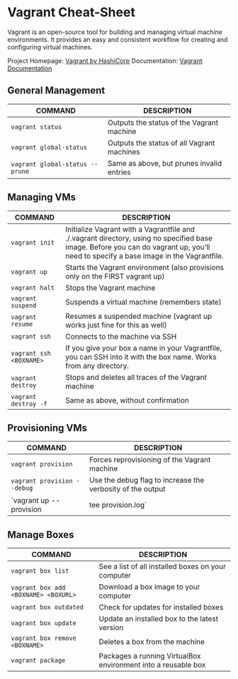 # Vagrant Cheat-Sheet

Vagrant is an open-source tool for building and managing virtual machine environments. It provides an easy and consistent workflow for creating and configuring virtual machines.

Project Homepage: [Vagrant by HashiCorp](https://www.vagrantup.com/)
Documentation: [Vagrant Documentation](https://www.vagrantup.com/docs)

## General Management
COMMAND | DESCRIPTION
---|---
`vagrant status` | Outputs the status of the Vagrant machine
`vagrant global-status` | Outputs the status of all Vagrant machines
`vagrant global-status --prune` | Same as above, but prunes invalid entries

## Managing VMs
COMMAND | DESCRIPTION
---|---
`vagrant init` | Initialize Vagrant with a Vagrantfile and ./.vagrant directory, using no specified base image. Before you can do vagrant up, you'll need to specify a base image in the Vagrantfile.
`vagrant up` | Starts the Vagrant environment (also provisions only on the FIRST vagrant up)
`vagrant halt` | Stops the Vagrant machine
`vagrant suspend` | Suspends a virtual machine (remembers state)
`vagrant resume` | Resumes a suspended machine (vagrant up works just fine for this as well)
`vagrant ssh` | Connects to the machine via SSH
`vagrant ssh <BOXNAME>` | If you give your box a name in your Vagrantfile, you can SSH into it with the box name. Works from any directory.
`vagrant destroy` | Stops and deletes all traces of the Vagrant machine
`vagrant destroy -f` | Same as above, without confirmation

## Provisioning VMs
COMMAND | DESCRIPTION
---|---
`vagrant provision` | Forces reprovisioning of the Vagrant machine
`vagrant provision --debug` | Use the debug flag to increase the verbosity of the output
`vagrant up --provision | tee provision.log` | Runs `vagrant up`, forces provisioning, and logs all output to a file

## Manage Boxes
COMMAND | DESCRIPTION
---|---
`vagrant box list` | See a list of all installed boxes on your computer
`vagrant box add <BOXNAME> <BOXURL>` | Download a box image to your computer
`vagrant box outdated` | Check for updates for installed boxes
`vagrant box update` | Update an installed box to the latest version
`vagrant box remove <BOXNAME>` | Deletes a box from the machine
`vagrant package` | Packages a running VirtualBox environment into a reusable box
